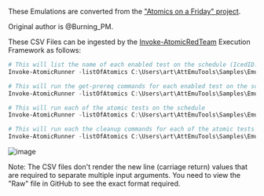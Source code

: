 These Emulations are converted from the ["Atomics on a Friday" project](https://github.com/Atomics-on-A-Friday/Emulation-Tools).

Original author is @Burning_PM.

These CSV Files can be ingested by the [Invoke-AtomicRedTeam](https://github.com/redcanaryco/invoke-atomicredteam) Execution Framework as follows:

```powershell
# This will list the name of each enabled test on the schedule (IcedID.csv in the current directory)
Invoke-AtomicRunner -listOfAtomics C:\Users\art\AttEmuTools\Samples\Emulations\Phosphorus.csv -ShowDetailsBrief

# This will run the get-prereq commands for each enabled test on the schedule
Invoke-AtomicRunner -listOfAtomics C:\Users\art\AttEmuTools\Samples\Emulations\Phosphorus.csv -GetPrereqs

# This will run each of the atomic tests on the schedule
Invoke-AtomicRunner -listOfAtomics C:\Users\art\AttEmuTools\Samples\Emulations\Phosphorus.csv

# This will run each the cleanup commands for each of the atomic tests on the schedule
Invoke-AtomicRunner -listOfAtomics C:\Users\art\AttEmuTools\Samples\Emulations\Phosphorus.csv -Cleanup
```
![image](https://user-images.githubusercontent.com/22311332/226513002-41bc17bd-b77d-467c-956b-77ee65c9894c.png)

Note: The CSV files don't render the new line (carriage return) values that are required to separate multiple input arguments. You need to view the "Raw" file in GitHub to see the exact format required.
